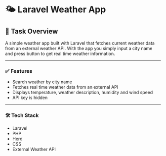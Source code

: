 # 🌤️ Laravel Weather App
## 📘 Task Overview
A simple weather app built with Laravel that fetches current weather data from an external weather API. With the app you simply input a city name and press button to get real time weather information.

___

### ✅ Features
* Search weather by city name
* Fetches real time weather data from an external API
* Displays temperature, weather description, humidity and wind speed
* API key is hidden

___

### 🛠️ Tech Stack
* Laravel
* PHP
* Herd
* CSS 
* External Weather API 
